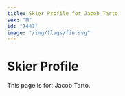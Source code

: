 ```yaml
---
title: Skier Profile for Jacob Tarto
sex: "M"
id: "7447"
image: "/img/flags/fin.svg" 
---
```


# Skier Profile

This page is for: Jacob Tarto.
    